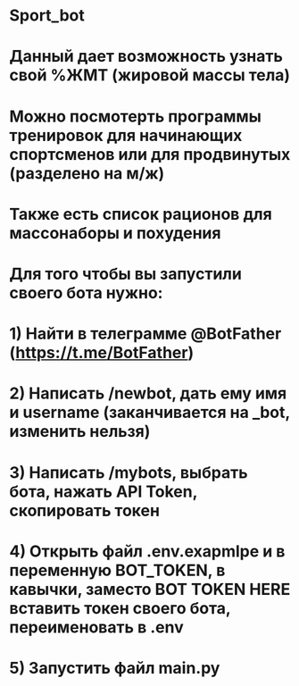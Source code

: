 # Sport_bot
# Данный дает возможность узнать свой %ЖМТ (жировой массы тела)
# Можно посмотерть программы тренировок для начинающих спортсменов или для продвинутых (разделено на м/ж)
# Также есть список рационов для массонаборы и похудения

# Для того чтобы вы запустили своего бота нужно:
# 1) Найти в телеграмме @BotFather (https://t.me/BotFather)
# 2) Написать /newbot, дать ему имя и username (заканчивается на _bot, изменить нельзя)
# 3) Написать /mybots, выбрать бота, нажать API Token, скопировать токен
# 4) Открыть файл .env.exapmlpe и в переменную BOT_TOKEN, в кавычки, заместо BOT TOKEN HERE вставить токен своего бота, переименовать в .env
# 5) Запустить файл main.py
#
#
#
